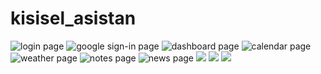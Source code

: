 # kisisel_asistan

![login page](https://hizliresim.com/cu2kgca.png)
![google sign-in page](https://hizliresim.com/fy8lt4r.png)
![dashboard page](https://hizliresim.com/60rffr6.png)
![calendar page](https://hizliresim.com/poajgq7.png) 
![weather page](https://hizliresim.com/q98ops8.png)
![notes page](https://hizliresim.com/bjkwyp4.png)
![news page](https://hizliresim.com/cfyghm5.png)
![](https://hizliresim.com/4jsm36k.png)
![](https://hizliresim.com/fj6fh7j.png)
![](https://hizliresim.com/rdlt17s.png)
